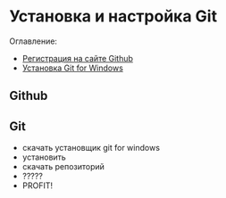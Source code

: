 # Установка и настройка Git

Оглавление:

- [Регистрация на сайте Github](#github)
- [Установка Git for Windows](#git)

## Github

## Git
- скачать установщик git for windows
- установить
- скачать репозиторий
- ?????
- PROFIT!


